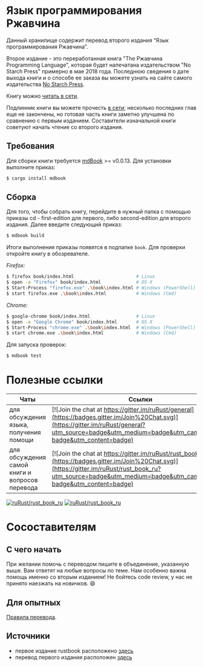 # Язык программирования Ржавчина

Данный хранилище содержит перевод второго издания “Язык программирования Ржавчина”. 

Второе издание - это переработанная книга "The Ржавчина Programming Language", которая будет напечатана издательством "No Starch Press" примерно в мае 2018 года. Последнюю сведения о дате выхода книги и о способе ее заказа вы можете узнать на сайте самого издательства [No Starch Press][nostarch].

[nostarch]: https://nostarch.com/rust

Книгу можно [читать в сети](https://rustycrate.ru/book).

Подлинник книги вы можете прочесть [в сети][html]; несколько последних глав еще не закончены, но готовая часть книги заметно улучшена по сравнению с первым изданием. Составители изначальной книги советуют начать чтение со второго издания.

[html]: http://rust-lang.github.io/book/

## Требования

Для сборки книги требуется [mdBook] >= v0.0.13. Для установки выполните приказ:

[mdBook]: https://github.com/rust-lang-nursery/mdBook/

```bash
$ cargo install mdbook
```

## Сборка

Для того, чтобы собрать книгу, перейдите в нужный папка с помощью приказы cd - first-edition для первого, либо second-edition для второго издания.
Далее введите следующий приказ:

```bash
$ mdbook build
```

Итоги выполнения приказы появятся в подпапке `book`. Для проверки откройте книгу в обозревателе.

_Firefox:_
```bash
$ firefox book/index.html                       # Linux
$ open -a "Firefox" book/index.html             # OS X
$ Start-Process "firefox.exe" .\book\index.html # Windows (PowerShell)
$ start firefox.exe .\book\index.html           # Windows (Cmd)
```

_Chrome:_
```bash
$ google-chrome book/index.html                 # Linux
$ open -a "Google Chrome" book/index.html       # OS X
$ Start-Process "chrome.exe" .\book\index.html  # Windows (PowerShell)
$ start chrome.exe .\book\index.html            # Windows (Cmd)
```

Для запуска проверок:

```bash
$ mdbook test
```


# Полезные ссылки

Чаты                                   | Ссылки
---------------------------------------|--------
для обсуждения языка, получения помощи | [![Join the chat at https://gitter.im/ruRust/general](https://badges.gitter.im/Join%20Chat.svg)](https://gitter.im/ruRust/general?utm_source=badge&utm_medium=badge&utm_campaign=pr-badge&utm_content=badge)
для обсуждения самой книги и вопросов перевода | [![Join the chat at https://gitter.im/ruRust/rust_book_ru](https://badges.gitter.im/Join%20Chat.svg)](https://gitter.im/ruRust/rust_book_ru?utm_source=badge&utm_medium=badge&utm_campaign=pr-badge&utm_content=badge)

[![ruRust/rust_book_ru](http://issuestats.com/github/ruRust/rust_book_ru/badge/pr?style=flat)](http://issuestats.com/github/ruRust/rust_book_ru)
[![ruRust/rust_book_ru](http://issuestats.com/github/ruRust/rust_book_ru/badge/issue?style=flat)](http://issuestats.com/github/ruRust/rust_book_ru)


# Сосоставителям

## С чего начать

При желании помочь с переводом пишите в объединение, указанную выше. Вам ответят на любые вопросы по теме.
Нам особенно важна помощь именно со вторым изданием! 
Не бойтесь code review, у нас не принято наезжать на новичков. :smile:

## Для опытных

[Правила перевода](https://github.com/ruRust/rust_book_ru/wiki/Правила).

## Источники
* первое издание rustbook расположено [здесь][original]
* перевод первого издания расположен [здесь][rustbook]

[rustbook]: http://ruRust.github.io/rust_book_ru
[original]: https://doc.rust-lang.org/book/first-edition/

